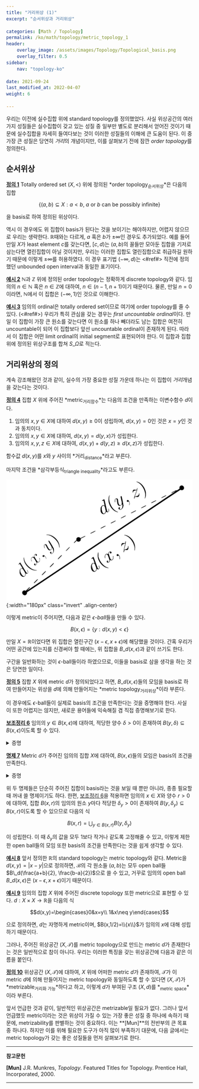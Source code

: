 ```yaml
---
title: "거리위상 (1)"
excerpt: "순서위상과 거리위상"

categories: [Math / Topology]
permalink: /ko/math/topology/metric_topology_1
header:
    overlay_image: /assets/images/Topology/Topological_basis.png
    overlay_filter: 0.5
sidebar: 
    nav: "topology-ko"

date: 2021-09-24
last_modified_at: 2022-04-07
weight: 6
    
---
```


우리는 이전에 실수집합 위에 standard topology를 정의했었다. 사실 위상공간의 여러가지 성질들은 실수집합이 갖고 있는 성질 중 일부만 별도로 분리해서 얻어진 것이기 때문에 실수집합을 자세히 들여다보는 것이 이러한 성질들의 이해에 큰 도움이 된다. 이 중 가장 큰 성질은 당연히 *거리*의 개념이지만, 이를 살펴보기 전에 잠깐 *order topology*를 정의한다. 


## 순서위상

<div class="definition" markdown="1">

<ins id="df1">**정의 1**</ins> Totally ordered set $(X,<)$ 위에 정의된 *order topology<sub>순서위상</sub>*은 다음의 집합 

$$\{(a,b)\subseteq X:\text{$a<b$, $a$ or $b$ can be possibly infinite}\}$$

을 basis로 하여 정의된 위상이다.

</div>

역시 이 경우에도 위 집합이 basis가 된다는 것을 보이기는 해야하지만, 어렵지 않으므로 우리는 생략한다. $\mathbb{R}$때와는 다르게, $a$ 혹은 $b$가 $\pm\infty$인 경우도 추가되었다. 예를 들어 만일 $X$가 least element $c$를 갖는다면, $[c,d)$는 $(a,b)$의 꼴들만 모아둔 집합을 기저로 삼는다면 열린집합이 아닐 것이지만, 우리는 이러한 집합도 열린집합으로 취급하길 원하기 때문에 이렇게 $\pm\infty$를 허용하였다. 이 경우 표기법 $(-\infty, d)$는 <#ref#> 직전에 정의했던 unbounded open interval과 동일한 표기이다.

<div class="example" markdown="1">

<ins id="ex2">**예시 2**</ins> $\mathbb{N}$과 $\mathbb{Z}$ 위에 정의된 order topology는 정확하게 discrete topology와 같다. 임의의 $n\in\mathbb{N}$ 혹은 $n\in\mathbb{Z}$에 대하여, $n\in (n-1,n+1)$이기 때문이다. 물론, 만일 $n=0$이라면, $\mathbb{N}$에서 이 집합은 $(-\infty, 1)$인 것으로 이해한다.
</div>

<div class="example" markdown="1">

<ins id="ex3">**예시 3**</ins> 임의의 ordinal은 totally ordered set이므로 여기에 order topology를 줄 수 있다. (<#ref#>) 
우리가 특히 관심을 갖는 경우는 *first uncountable ordinal*이다. 만일 이 집합이 가장 큰 원소를 갖는다면 이 원소를 하나 빼더라도 남는 집합은 여전히 uncountable이 되어 이 집합보다 앞선 uncountable ordinal이 존재하게 된다. 따라서 이 집합은 어떤 limit ordinal의 initial segment로 표현되어야 한다. 이 집합과 집합 위에 정의된 위상구조를 합쳐 $S\_\Omega$로 적는다.

</div>

## 거리위상의 정의

계속 강조해왔던 것과 같이, 실수의 가장 중요한 성질 가운데 하나는 이 집합이 *거리*개념을 갖는다는 것이다. 

<div class="definition" markdown="1">

<ins id="df4">**정의 4**</ins> 집합 $X$ 위에 주어진 *metric<sub>거리함수</sub>*는 다음의 조건을 만족하는 이변수함수 $d$이다.

1. 임의의 $x,y\in X$에 대하여 $d(x,y)\geq 0$이 성립하며, $d(x,y)=0$인 것은 $x=y$인 것과 동치이다.
2. 임의의 $x,y\in X$에 대하여, $d(x,y)=d(y,x)$가 성립한다.
3. 임의의 $x,y,z\in X$에 대하여, $d(x,y)+d(y,z)\geq d(x,z)$가 성립한다.

함수값 $d(x,y)$를 $x$와 $y$ 사이의 *거리<sub>distance</sub>*라고 부른다. 

</div>

마지막 조건을 *삼각부등식<sub>triangle inequality</sub>*라고도 부른다.

![triangle_inequality](/assets/images/Topology/Topology_on_R-1.png){:width="180px"  class="invert" .align-center}

이렇게 metric이 주어지면, 다음과 같은 *$\epsilon$-ball*들을 만들 수 있다. 

$$B(x,\epsilon)=\{y:d(x,y)<\epsilon\}$$ 

만일 $X=\mathbb{R}$이었다면 위 집합은 열린구간 $(x-\epsilon, x+\epsilon)$에 해당했을 것이다. 간혹 우리가 어떤 공간에 있는지를 신경써야 할 때에는, 위 집합을 $B\_d(x,\epsilon)$과 같이 쓰기도 한다.

구간을 일반화하는 것이 $\epsilon$-ball들이라 하였으므로, 이들을 basis로 삼을 생각을 하는 것은 당연한 일이다.

<div class="definition" markdown="1">

<ins id="df5">**정의 5**</ins> 집합 $X$ 위에 metric $d$가 정의되었다고 하면, $B\_d(x,\epsilon)$들의 모임을 basis로 하여 만들어지는 위상을 $d$에 의해 만들어지는 *metric topology<sub>거리위상</sub>*이라 부른다.

</div>

이 경우에도 $\epsilon$-ball들이 실제로 basis의 조건을 만족한다는 것을 증명해야 한다. 사실 이 또한 어렵지는 않지만, 새로운 용어들에 익숙해질 겸 직접 증명해보기로 한다. 

<div class="proposition" markdown="1">

<ins id="lem6">**보조정리 6**</ins> 임의의 $y\in B(x,\epsilon)$에 대하여, 적당한 양수 $\delta>0$이 존재하여 $B(y,\delta)\subseteq B(x,\epsilon)$이도록 할 수 있다.

</div>
<details class="proof" markdown="1">
<summary>증명</summary>

$\delta=\epsilon-d(x,y)$라 하자. 그럼 삼각부등식에 의하여, 임의의 $z\in B(y,\delta)$에 대해

$$d(x,z)\leq d(y,z)+d(x,y)<(\epsilon-d(x,y))+d(x,y)=\epsilon$$

이 성립하므로, $z\in B(x,\epsilon)$이 성립한다.

</details>

<div class="proposition" markdown="1">

<ins id="pp7">**명제 7**</ins> Metric $d$가 주어진 임의의 집합 $X$에 대하여, $B(x,\epsilon)$들의 모임은 basis의 조건을 만족한다.

</div>
<details class="proof" markdown="1">
<summary>증명</summary>

우선 임의의 $x\in X$에 대하여 $B(x,1)$은 항상 $x$를 포함하므로 $B(x,\epsilon)$들의 모임이 $X$를 덮는 것은 자명하다. 

공집합이 아닌 교집합을 갖는 임의의 두 ball $B\_1=B(x\_1,\epsilon\_1)$과 $B\_2=B(x\_2,\epsilon\_2)$가 주어졌다고 하자. 그럼 임의의 $y\in B\_1\cap B\_2$에 대하여, 앞선 보조정리에 의해 $B(y, \delta\_1)\subseteq B\_1$, $B(y,\delta\_2)\subseteq B\_2$이도록 하는 $\delta\_1, \delta\_2$가 각각 존재한다. 이제 $\delta=\min(\delta\_1,\delta\_2)$로 두면, 

$$B(y, \delta)\subseteq B(y, \delta_i)\subseteq B(x, \epsilon_i)$$

가 $i=1,2$에 대해 성립하므로 원하는 결과를 얻는다.

</details>

위 두 명제들은 단순히 주어진 집합이 basis라는 것을 보일 때 뿐만 아니라, 종종 필요할 때 꺼내 쓸 명제이기도 하다. 한편, [보조정리 6](#lem6)을 적용하면 임의의 $x\in X$와 양수 $r>0$에 대하여, 집합 $B(x,r)$의 임의의 원소 $y$마다 적당한 $\delta_y>0$이 존재하여 $B(y,\delta_y)\subseteq B(x,r)$이도록 할 수 있으므로 다음의 식

$$B(x,r)=\bigcup_{y\in B(x,r)} B(y, \delta_y)$$

이 성립한다. 이 때 $\delta_y$의 값을 모두 1보다 작거나 같도록 고정해줄 수 있고, 이렇게 제한한 open ball들의 모임 또한 basis의 조건을 만족한다는 것을 쉽게 생각할 수 있다.

<div class="example" markdown="1">

<ins id="ex8">**예시 8**</ins> 앞서 정의한 $\mathbb{R}$의 standard topology는 metric topology와 같다. Metric을 $d(x,y)=\lvert x-y\rvert$으로 정의하면, $\mathcal{B}$의 각 원소들 $(a,b)$는 모두 open ball들 $B\_d(\frac{a+b}{2}, \frac{b-a}{2})$으로 쓸 수 있고, 거꾸로 임의의 open ball $B\_d(x,\epsilon)$은 $(x-\epsilon, x+\epsilon)$이기 때문이다.

</div>
<div class="example" markdown="1">

<ins id="ex9">**예시 9**</ins> 임의의 집합 $X$ 위에 주어진 discrete topology 또한 metric으로 표현할 수 있다. $d:X\times X\rightarrow\mathbb{R}$을 다음의 식 

$$d(x,y)=\begin{cases}0&x=y\\ 1&x\neq y\end{cases}$$

으로 정의하면, $d$는 자명하게 metric이며, $B(x,1/2)=\\{x\\}$가 임의의 $x$에 대해 성립하기 때문이다.
</div>

그러나, 주어진 위상공간 $(X,\mathcal{T})$를 metric topology으로 만드는 metric $d$가 존재한다는 것은 일반적으로 참이 아니다. 우리는 이러한 특징을 갖는 위상공간에 다음과 같은 이름을 붙인다. 

<div class="definition" markdown="1">

<ins id="df10">**정의 10**</ins> 위상공간 $(X,\mathcal{T})$에 대하여, $X$ 위에 어떠한 metric $d$가 존재하여, $\mathcal{T}$가 이 metric $d$에 의해 만들어지는 metric topology와 동일하도록 할 수 있다면 $(X,\mathcal{T})$가 *metrizable<sub>거리화 가능</sub>*하다고 하고, 이렇게 $d$가 부여된 구조 $(X,d)$를 *<sub>metric space</sub>*이라 부른다.

</div>

앞서 언급한 것과 같이, 일반적인 위상공간은 metrizable일 필요가 없다. 그러나 앞서 언급했듯 metric이라는 것은 위상이 가질 수 있는 가장 좋은 성질 중 하나에 속하기 때문에, metrizability를 판별하는 것이 중요하다. 이는 **[Mun]**의 전반부의 큰 목표 중 하나다. 하지만 이를 위해 필요한 도구가 아직 많이 부족하기 대문에, 다음 글에서는 metric topology가 갖는 좋은 성질들을 먼저 살펴보기로 한다. 

---

**참고문헌**

**[Mun]** J.R. Munkres, <i>Topology</i>. Featured Titles for Topology. Prentice Hall, Incorporated, 2000.

---


